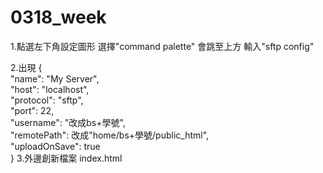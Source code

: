 # 0318_week
1.點選左下角設定圖形 選擇"command palette" 會跳至上方 輸入"sftp config"<br>

2.出現
{<br>
    "name": "My Server",<br>
    "host": "localhost",<br>
    "protocol": "sftp",<br>
    "port": 22,<br>
    "username": "改成bs+學號",<br>
    "remotePath": 改成"home/bs+學號/public_html",<br>
    "uploadOnSave": true<br>
}
3.外邊創新檔案 index.html
